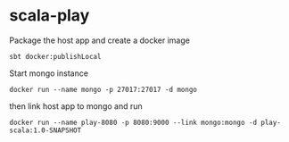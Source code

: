 # scala-play

Package the host app and create a docker image

`sbt docker:publishLocal`

Start mongo instance

`docker run --name mongo -p 27017:27017 -d mongo`

then link host app to mongo and run

`docker run --name play-8080 -p 8080:9000 --link mongo:mongo -d play-scala:1.0-SNAPSHOT`